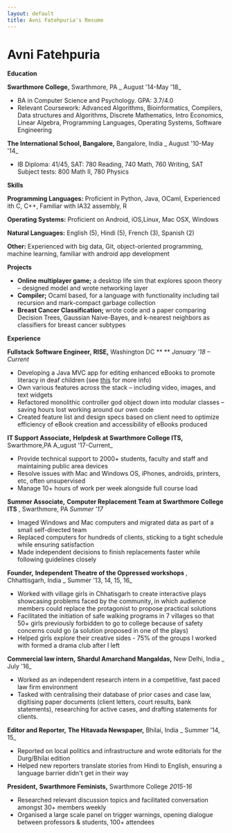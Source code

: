 ```yaml
---
layout: default
title: Avni Fatehpuria's Resume
---
```

# Avni Fatehpuria

**Education**

**Swarthmore College,** Swarthmore, PA                                                                            _                              August &#39;14-May &#39;18_

- BA in Computer Science and Psychology. GPA: 3.7/4.0
- Relevant Coursework: Advanced Algorithms, Bioinformatics, Compilers, Data structures and Algorithms, Discrete Mathematics, Intro Economics, Linear Algebra, Programming Languages, Operating Systems, Software Engineering

**The International School, Bangalore,** Bangalore, India                                        _                             August &#39;10-May &#39;14_

- IB Diploma: 41/45, SAT: 780 Reading, 740 Math, 760 Writing, SAT Subject tests: 800 Math II, 780 Physics

**Skills**

**Programming Languages:** Proficient in Python, Java, OCaml, Experienced ith C, C++, Familiar with IA32 assembly, R

**Operating Systems:** Proficient on Android, iOS,Linux, Mac OSX, Windows

**Natural Languages:** English (5), Hindi (5), French (3), Spanish (2)

**Other:** Experienced with big data, Git, object-oriented programming, machine learning, familiar with android app development

**Projects**

-  **Online multiplayer game;** a desktop life sim that explores spoon theory – designed model and wrote networking layer
-  **Compiler;** Ocaml based, for a language with functionality including tail recursion and mark-compact garbage collection
-  **Breast Cancer Classification;** wrote code and a paper comparing Decision Trees, Gaussian Naive-Bayes, and k-nearest neighbors as classifiers for breast cancer subtypes

**Experience**

**Fullstack Software Engineer,**  **RISE,** Washington DC **                                                     ** _January &#39;18 – Current_

- Developing a Java MVC app for editing enhanced eBooks to promote literacy in deaf children (see [this](https://network.changemakers.com/challenge/childrenswellbeing/refining/rise-reading-involves-shared-experience-bilingual-bimodal-ebooks-for-adults-to-share-with-deaf-children) for more info)
- Own various features across the stack – including video, images, and text widgets
- Refactored monolithic controller god object down into modular classes – saving hours lost working around our own code
- Created feature list and design specs based on client need to optimize efficiency of eBook creation and accessibility of eBooks produced

**IT Support Associate,**  **Helpdesk at Swarthmore College ITS,** Swarthmore,PA                                                A_ugust &#39;17-Current_

- Provide technical support to 2000+ students, faculty and staff and maintaining public area devices
- Resolve issues with Mac and Windows OS, iPhones, androids, printers, etc, often unsupervised
- Manage 10+ hours of work per week alongside full course load

**Summer Associate,**  **Computer Replacement Team at Swarthmore College ITS** , Swarthmore, PA                         _Summer &#39;17_

- Imaged Windows and Mac computers and migrated data as part of a small self-directed team
- Replaced computers for hundreds of clients, sticking to a tight schedule while ensuring satisfaction
- Made independent decisions to finish replacements faster while following guidelines closely

**Founder,**  **Independent Theatre of the Oppressed workshops** _,_ Chhattisgarh, India _                                             Summer  &#39;13, 14, 15, 16_

- Worked with village girls in Chhatisgarh to create interactive plays showcasing problems faced by the community, in which audience members could replace the protagonist to propose practical solutions
- Facilitated the initiation of safe walking programs in 7 villages so that 50+ girls previously forbidden to go to college because of safety concerns could go (a solution proposed in one of the plays)
- Helped girls explore their creative sides - 75% of the groups I worked with formed a drama club after I left

**Commercial law intern,**  **Shardul Amarchand Mangaldas,** New Delhi, India                 _                                                                   July &#39;16_

- Worked as an independent research intern  in a competitive, fast paced law firm environment
- Tasked with centralising their database of prior cases and case law, digitising paper documents (client letters, court results, bank statements), researching for active cases, and drafting statements for clients.

**Editor and Reporter,**  **The Hitavada Newspaper,** Bhilai, India                                                                 _                        Summer &#39;14, 15_

- Reported on local politics and infrastructure and wrote editorials for the Durg/Bhilai edition
- Helped new reporters translate stories from Hindi to English, ensuring a language barrier didn&#39;t get in their way

**President,**  **Swarthmore Feminists,** Swarthmore College                                                                                                         _2015-16_

- Researched relevant discussion topics and facilitated conversation amongst 30+ members weekly
- Organised a large scale panel on trigger warnings, opening dialogue between professors &amp; students, 100+ attendees
